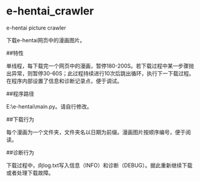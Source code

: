 # e-hentai_crawler
e-hentai picture crawler

下载e-hentai网页中的漫画图片。

##特性

单线程，每下载完一个网页中的漫画，暂停180-200S。若下载过程中某一步骤抛出异常，则暂停30-60S；此过程持续进行10次后跳出循环，执行下一下载过程。在程序内部设置了信息和诊断记录点，便于调试。

##程序路径

E:\e-hentai\main.py。请自行修改。

##下载行为

每个漫画为一个文件夹，文件夹名以日期为前缀。漫画图片按顺序编号，便于阅读。

##诊断行为

下载过程中，向log.txt写入信息（INFO）和诊断（DEBUG）。据此重新继续下载或者处理下载故障。
